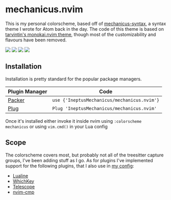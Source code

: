 # mechanicus.nvim

This is my personal colorscheme, based off of [mechanicus-syntax](https://github.com/IneptusMechanicus/mechanicus-syntax), a syntax theme I wrote for Atom back in the day. The code of this theme is based on [tarvintin's monokai.nvim theme](https://github.com/tanvirtin/monokai.nvim), though most of the customizability and flavours have been removed.

![](screenshots/img-1.png)
![](screenshots/img-2.png)
![](screenshots/img-3.png)
![](screenshots/img-4.png)

## Installation

Installation is pretty standard for the popular package managers.

| Plugin Manager | Code |
| ----------- | ----------- |
| [Packer](https://github.com/wbthomason/packer.nvim) | `use {'IneptusMechanicus/mechanicus.nvim'}` |
| [Plug](https://github.com/junegunn/vim-plug) | `Plug 'IneptusMechanicus/mechanicus.nvim'` |

Once it's installed either invoke it inside nvim using `:colorscheme mechanicus` or using `vim.cmd()` in your Lua config

## Scope

The colorscheme covers most, but probably not all of the treesitter capture groups, I've been adding stuff as I go.
As for plugins I've implemented support for the following plugins, that I also use in [my config](https://github.com/IneptusMechanicus/neovim-config):

- [Lualine](https://github.com/nvim-lualine/lualine.nvim)
- [WhichKey](https://github.com/folke/which-key.nvim)
- [Telescope](https://github.com/nvim-telescope/telescope.nvim)
- [nvim-cmp](https://github.com/hrsh7th/nvim-cmp)
